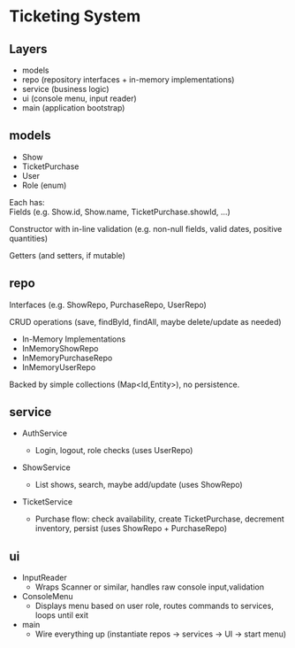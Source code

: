 # Ticketing System
## Layers

- models
- repo (repository interfaces + in-memory implementations)
- service (business logic)
- ui (console menu, input reader)
- main (application bootstrap)

## models
- Show
- TicketPurchase
- User
- Role (enum)

Each has:  
Fields (e.g. Show.id, Show.name, TicketPurchase.showId, …)  

Constructor with in-line validation (e.g. non-null fields, valid dates, positive quantities)  

Getters (and setters, if mutable)

## repo
Interfaces (e.g. ShowRepo, PurchaseRepo, UserRepo)  

CRUD operations (save, findById, findAll, maybe delete/update as needed)  

- In-Memory Implementations  
- InMemoryShowRepo  
- InMemoryPurchaseRepo
- InMemoryUserRepo
  
Backed by simple collections (Map<Id,Entity>), no persistence.

## service
- AuthService
  - Login, logout, role checks (uses UserRepo)
- ShowService
  - List shows, search, maybe add/update (uses ShowRepo)

- TicketService
  - Purchase flow: check availability, create TicketPurchase, decrement inventory, persist (uses ShowRepo + PurchaseRepo)

## ui
- InputReader
  - Wraps Scanner or similar, handles raw console input,validation
- ConsoleMenu
  - Displays menu based on user role, routes commands to services, loops until exit
- main
  - Wire everything up (instantiate repos → services → UI → start menu)
